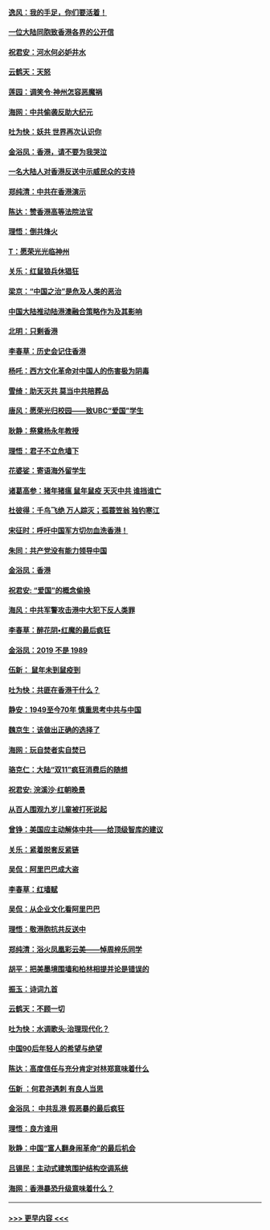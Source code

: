 #### [逸风：我的手足，你们要活着！](../pages/nsc993/n11676352.md?t=11241444) 
#### [一位大陆同胞致香港各界的公开信](../pages/nsc993/n11675761.md?t=11241444) 
#### [祝君安：河水何必妒井水](../pages/nsc993/n11675746.md?t=11241444) 
#### [云鹤天：天怒](../pages/nsc993/n11675718.md?t=11241444) 
#### [莲园：调笑令‧神州怎容恶魔祸](../pages/nsc993/n11675648.md?t=11241444) 
#### [海网：中共偷袭反助大纪元](../pages/nsc993/n11673515.md?t=11241444) 
#### [吐为快：妖共 世界再次认识你](../pages/nsc993/n11673506.md?t=11241444) 
#### [金浴凤：香港，请不要为我哭泣](../pages/nsc993/n11673248.md?t=11241444) 
#### [一名大陆人对香港反送中示威民众的支持](../pages/nsc993/n11672615.md?t=11241444) 
#### [郑纯清：中共在香港演示](../pages/nsc993/n11670539.md?t=11241444) 
#### [陈达：赞香港高等法院法官](../pages/nsc993/n11669542.md?t=11241444) 
#### [理悟：倒共烽火](../pages/nsc993/n11668844.md?t=11241444) 
#### [T：愿荣光光临神州](../pages/nsc993/n11668421.md?t=11241444) 
#### [关乐：红鼠狼兵休猖狂](../pages/nsc993/n11668378.md?t=11241444) 
#### [梁京：“中国之治”是危及人类的恶治](../pages/nsc993/n11668328.md?t=11241444) 
#### [中国大陆推动陆港澳融合策略作为及其影响](../pages/nsc993/n11668157.md?t=11241444) 
#### [北明：只剩香港](../pages/nsc993/n11668002.md?t=11241444) 
#### [李春草：历史会记住香港](../pages/nsc993/n11667927.md?t=11241444) 
#### [杨吒：西方文化革命对中国人的伤害极为阴毒](../pages/nsc993/n11664521.md?t=11241444) 
#### [雪绮：助天灭共 莫当中共陪葬品](../pages/nsc993/n11662650.md?t=11241444) 
#### [唐风：愿荣光归校园——致UBC“爱国”学生](../pages/nsc993/n11662194.md?t=11241444) 
#### [耿静：祭奠杨永年教授](../pages/nsc993/n11662514.md?t=11241444) 
#### [理悟：君子不立危墙下](../pages/nsc993/n11662172.md?t=11241444) 
#### [花婆娑：寄语海外留学生](../pages/nsc993/n11662121.md?t=11241444) 
#### [诸葛高参：猪年猪瘟 鼠年鼠疫 天灭中共 谁挡谁亡](../pages/nsc993/n11661980.md?t=11241444) 
#### [杜彼得：千鸟飞绝 万人踪灭；孤蓑笠翁 独钓寒江](../pages/nsc993/n11661170.md?t=11241444) 
#### [宋征时：呼吁中国军方切勿血洗香港！](../pages/nsc993/n11415318.md?t=11241444) 
#### [朱同：共产党没有能力领导中国](../pages/nsc993/n11660421.md?t=11241444) 
#### [金浴凤：香港](../pages/nsc993/n11660419.md?t=11241444) 
#### [祝君安: “爱国”的概念偷换](../pages/nsc993/n11659706.md?t=11241444) 
#### [海风：中共军警攻击港中大犯下反人类罪](../pages/nsc993/n11659632.md?t=11241444) 
#### [李春草：醉花阴•红魔的最后疯狂](../pages/nsc993/n11659287.md?t=11241444) 
#### [金浴凤：2019 不是 1989](../pages/nsc993/n11657663.md?t=11241444) 
#### [伍新： 鼠年未到鼠疫到](../pages/nsc993/n11655098.md?t=11241444) 
#### [吐为快：共匪在香港干什么？](../pages/nsc993/n11654891.md?t=11241444) 
#### [静安：1949至今70年 慎重思考中共与中国](../pages/nsc993/n11651244.md?t=11241444) 
#### [魏京生：该做出正确的选择了](../pages/nsc993/n11653084.md?t=11241444) 
#### [海网：玩自焚者实自焚已](../pages/nsc993/n11652423.md?t=11241444) 
#### [骆克仁：大陆“双11”疯狂消费后的随想](../pages/nsc993/n11652305.md?t=11241444) 
#### [祝君安: 浣溪沙·红朝晚景](../pages/nsc993/n11652258.md?t=11241444) 
#### [从百人围观九岁儿童被打死说起](../pages/nsc993/n11651030.md?t=11241444) 
#### [曾铮：美国应主动解体中共——给顶级智库的建议](../pages/nsc993/n11649888.md?t=11241444) 
#### [关乐：紧着脱套反紧链](../pages/nsc993/n11649069.md?t=11241444) 
#### [吴侃：阿里巴巴成大盗](../pages/nsc993/n11645523.md?t=11241444) 
#### [李春草：红墙赋](../pages/nsc993/n11646389.md?t=11241444) 
#### [吴侃：从企业文化看阿里巴巴](../pages/nsc993/n11645476.md?t=11241444) 
#### [理悟：敬港胞抗共反送中](../pages/nsc993/n11645466.md?t=11241444) 
#### [郑纯清：浴火凤凰彩云美——悼周梓乐同学](../pages/nsc993/n11645155.md?t=11241444) 
#### [胡平：把美墨境围墙和柏林相提并论是错误的](../pages/nsc993/n11645134.md?t=11241444) 
#### [振玉：诗词九首](../pages/nsc993/n11644081.md?t=11241444) 
#### [云鹤天：不顾一切](../pages/nsc993/n11643508.md?t=11241444) 
#### [吐为快：水调歌头·治理现代化？](../pages/nsc993/n11643485.md?t=11241444) 
#### [中国90后年轻人的希望与绝望](../pages/nsc993/n11642317.md?t=11241444) 
#### [陈达：高度信任与充分肯定对林郑意味着什么](../pages/nsc993/n11641441.md?t=11241444) 
#### [伍新 ：何君尧遇刺 有良人当思](../pages/nsc993/n11641503.md?t=11241444) 
#### [金浴凤： 中共乱港  假恶暴的最后疯狂](../pages/nsc993/n11641495.md?t=11241444) 
#### [理悟：良方谁用](../pages/nsc993/n11641463.md?t=11241444) 
#### [耿静：中国“富人翻身闹革命”的最后机会](../pages/nsc993/n11640655.md?t=11241444) 
#### [吕锡民：主动式建筑围护结构空调系统](../pages/nsc993/n11640168.md?t=11241444) 
#### [海网：香港暴恐升级意味着什么？](../pages/nsc993/n11635904.md?t=11241444) 

----
#### [ >>> 更早内容 <<< ](../indexes/nsc993-earlier.md)
